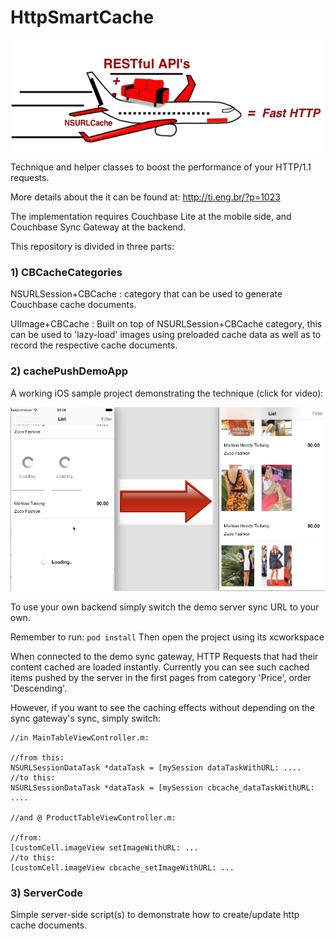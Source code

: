 
HttpSmartCache
================

![Alt text](https://github.com/tfalencar/HttpSmartCache/blob/master/AirplaneCouchRest.png)

Technique and helper classes to boost the performance of your HTTP/1.1 requests.

More details about the it can be found at: http://ti.eng.br/?p=1023

The implementation requires Couchbase Lite at the mobile side, and Couchbase Sync Gateway at the backend.

This repository is divided in three parts:

### 1) CBCacheCategories

NSURLSession+CBCache : category that can be used to generate Couchbase cache documents.

UIImage+CBCache : Built on top of NSURLSession+CBCache category, this can be used to 'lazy-load' images using preloaded cache data as well as to record the respective cache documents.

### 2) cachePushDemoApp 

A working iOS sample project demonstrating the technique (click for video):

[![Click to open video](https://github.com/tfalencar/HttpSmartCache/blob/master/loading.png)](http://ti.eng.br/?p=1273)


To use your own backend simply switch the demo server sync URL to your own.

Remember to run: 
`pod install`
Then open the project using its xcworkspace

When connected to the demo sync gateway, HTTP Requests that had their content cached are loaded instantly. Currently you can see such cached items pushed by the server in the first pages from category 'Price', order 'Descending'. 

However, if you want to see the caching effects without depending on the sync gateway's sync, simply switch:

```
//in MainTableViewController.m:

//from this: 
NSURLSessionDataTask *dataTask = [mySession dataTaskWithURL: ....
//to this: 
NSURLSessionDataTask *dataTask = [mySession cbcache_dataTaskWithURL: ....

//and @ ProductTableViewController.m:

//from: 
[customCell.imageView setImageWithURL: ...
//to this: 
[customCell.imageView cbcache_setImageWithURL: ...

```


### 3) ServerCode

Simple server-side script(s) to demonstrate how to create/update http cache documents. 



